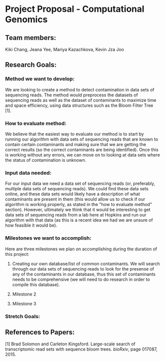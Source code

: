 # Project Proposal - Computational Genomics 
## Team members: 
Kiki Chang, Jeana Yee, Mariya Kazachkova, Kevin Jza Joo 

## Research Goals:

### Method we want to develop:
We are looking to create a method to detect contamination in data sets of sequencing reads. The method would preprocess the datasets of sequencing reads as well as the dataset of contaminants to maximize time and space efficiency, using data structures such as the Bloom Filter Tree [1]. 

### How to evaluate method:
We believe that the easiest way to evaluate our method is to start by running our algorithm with data sets of sequencing reads that are known to contain certain contaminants and making sure that we are getting the correct results (so the correct contaminants are being identified). Once this is working without any errors, we can move on to looking at data sets where the status of contamination is unknown.  

### Input data needed: 
For our input data we need a data set of sequencing reads (or, preferably, multiple data sets of sequencing reads). We could find these data sets online, and these data sets would likely have a description of what contaminants are present in them (this would allow us to check if our algorithm is working properly, as stated in the "how to evaluate method" section). However, ultimately we think that it would be interesting to get data sets of sequencing reads from a lab here at Hopkins and run our algorithm with that data (as this is a recent idea we had we are unsure of how feasible it would be).  

### Milestones we want to accomplish: 
Here are three milestones we plan on accomplishing during the duration of this project: 
1. Creating our own database/list of common contaminants. We will search through our data sets of sequencing reads to look for the presense of any of the contaminants in our database, thus this set of contaminants needs to be comprehensive (we will need to do research in order to compile this database).

2. Milestone 2

3. Milestone 3

### Stretch Goals:


## References to Papers: 
[1] Brad Solomon and Carleton Kingsford. Large-scale search of transcriptomic read sets with sequence bloom trees. *bioRxiv*, page 017087, 2015.





